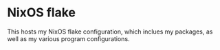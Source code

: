 # NixOS flake
This hosts my NixOS flake configuration, which inclues my packages, as well as my various program configurations.

